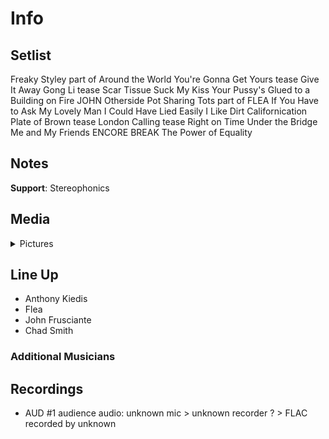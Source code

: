# Info

## Setlist

Freaky Styley part of
Around the World
You're Gonna Get Yours tease
Give It Away
Gong Li tease
Scar Tissue
Suck My Kiss
Your Pussy's Glued to a Building on Fire JOHN
Otherside
Pot Sharing Tots part of FLEA
If You Have to Ask
My Lovely Man
I Could Have Lied
Easily
I Like Dirt
Californication
Plate of Brown tease
London Calling tease
Right on Time
Under the Bridge
Me and My Friends
ENCORE BREAK
The Power of Equality

## Notes

**Support**: Stereophonics

## Media 

<details>
  <summary>Pictures</summary>
  <!--<img alt="Setlist" title="Setlist" src="_.jpg" height="200" />
  <img alt="Clipping" title="Clipping" src="_.jpg" height="200" />
  <img alt="Flyer" title="Flyer" src="_.jpg" height="200" />-->
</details>

## Line Up

* Anthony Kiedis
* Flea
* John Frusciante
* Chad Smith

### Additional Musicians

## Recordings

* AUD #1 audience audio: unknown mic > unknown recorder ? > FLAC recorded by unknown